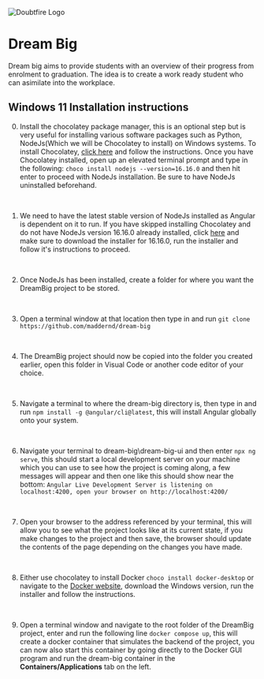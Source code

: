 ![Doubtfire Logo](http://puu.sh/lyClF/fde5bfbbe7.png)
# Dream Big

Dream big aims to provide students with an overview of their progress from enrolment to graduation. The idea is to create a work ready student who can asimilate into the workplace.

## Windows 11 Installation instructions

0. Install the chocolatey package manager, this is an optional step but is very useful for installing various software packages such as Python, NodeJs(Which we will be Chocolatey to install) on Windows systems. To install Chocolatey, [click here](https://chocolatey.org/install) and follow the instructions. Once you have Chocolatey installed, open up an elevated terminal prompt and type in the following: `choco install nodejs --version=16.16.0` and then hit enter to proceed with NodeJs installation. Be sure to have NodeJs uninstalled beforehand.
<br/>

1. We need to have the latest stable version of NodeJs installed as Angular is dependent on it to run. If you have skipped installing Chocolatey and do not have NodeJs version 16.16.0 already installed, click [here](https://nodejs.org/en/) and make sure to download the installer for 16.16.0, run the installer and follow it's instructions to proceed.
<br>

2. Once NodeJs has been installed, create a folder for where you want the DreamBig project to be stored.
<br>

3. Open a terminal window at that location then type in and run `git clone https://github.com/maddernd/dream-big`
<br>

4. The DreamBig project should now be copied into the folder you created earlier, open this folder in Visual Code or another code editor of your choice.
<br>

5. Navigate a terminal to where the dream-big directory is, then type in and run `npm install -g @angular/cli@latest`, this will install Angular globally onto your system.
<br>

6. Navigate your terminal to dream-big\dream-big-ui and then enter `npx ng serve`, this should start a local development server on your machine which you can use to see how the project is coming along, a few messages will appear and then one like this should show near the bottom: `Angular Live Development Server is listening on localhost:4200, open your browser on http://localhost:4200/`
<br>

7. Open your browser to the address referenced by your terminal, this will allow you to see what the project looks like at its current state, if you make changes to the project and then save, the browser should update the contents of the page depending on the changes you have made.
<br>

8. Either use chocolatey to install Docker `choco install docker-desktop` or navigate to the [Docker website](https://www.docker.com/get-started/), download the Windows version, run the installer and follow the instructions.
<br>

9. Open a terminal window and navigate to the root folder of the DreamBig project, enter and run the following line `docker compose up`, this will create a docker container that simulates the backend of the project, you can now also start this container by going directly to the Docker GUI program and run the dream-big container in the **Containers/Applications** tab on the left.